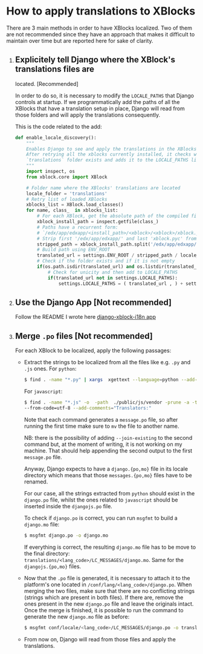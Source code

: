# How to apply translations to XBlocks

There are 3 main methods in order to have XBlocks localized. 
Two of them are not recommended since they have an approach that makes it
difficult to maintain over time but are reported here for sake of clarity.

1. ## Explicitely tell Django where the XBlock's translations files are
   located. [Recommended]

    In order to do so, it is necessary to modify the `LOCALE_PATHS` that Django
    controls at startup. If we programmatically add the paths of all the XBlocks
    that have a translation setup in place, Django will read from those folders and
    will apply the translations consequently. 

    This is the code related to the add:

    ```python
    def enable_locale_discovery():
        """ 
        Enables Django to see and apply the translations in the XBlocks
        After retrying all the xblocks currently installed, it checks whether a
        `translations` folder exists and adds it to the LOCALE_PATHS list. 
        """
        import inspect, os
        from xblock.core import XBlock

        # Folder name where the XBlocks' translations are located
        locale_folder = 'translations'
        # Retry list of loaded XBlocks
        xblocks_list = XBlock.load_classes()
        for name, class_  in xblocks_list:
            # For each XBlock, get the absolute path of the compiled file 
            xblock_install_path = inspect.getfile(class_)
            # Paths have a recurrent form:
            # `/edx/app/edxapp/<install_path>/<xblock>/<xblock>/xblock.pyc`
            # Strip first '/edx/app/edxapp/' and last 'xblock.pyc' from the path
            stripped_path = xblock_install_path.split('/edx/app/edxapp/',1)[1].rsplit('/',1)[0]
            # Build path using ENV_ROOT
            translated_url = settings.ENV_ROOT / stripped_path / locale_folder
            # Check if the folder exists and if it is not empty
            if(os.path.isdir(translated_url) and os.listdir(translated_url)):
                # Check for unicity and then add to LOCALE_PATHS
                if(translated_url not in settings.LOCALE_PATHS):
                    settings.LOCALE_PATHS = ( translated_url , ) + settings.LOCALE_PATHS
    ```


2. ## Use the Django App [Not recommended]

    Follow the README I wrote here
    [django-xblock-i18n app](https://github.com/libremente/django-xblock-i18n)


3. ## Merge `.po` files [Not recommended]

    For each XBlock to be localized, apply the following passages:

    * Extract the strings to be localized from all the files like e.g. `.py` and
      `.js` ones. For `python`:

      ```bash
      $ find . -name "*.py" | xargs  xgettext --language=python --add-comments="Translators:"
      ```

      For `javascript`:
      
      ```bash
      $ find . -name "*.js" -o  -path  ./public/js/vendor -prune -a -type f | xargs xgettext --language=javascript
      --from-code=utf-8 --add-comments="Translators:"
      ```

      Note that each command generates a `message.po` file, so after running the
      first time make sure to `mv` the file to another name. 

      NB: there is the possibility of adding `--join-existing` to the second
      command but, at the moment of writing, it is not working on my machine.
      That should help appending the
      second output to the first `message.po` file. 

      Anyway, Django expects to have a `django.{po,mo}` file in its locale
      directory which means that those `messages.{po,mo}` files have to be renamed. 

      For our case, all the strings extracted from `python` should exist in the
      `django.po` file, whilst the ones related to `javascript` should be inserted
      inside the `djangojs.po` file.
      
      To check if `django.po` is correct, you can run `msgfmt` to build
      a `django.mo` file:
      ```bash
      $ msgfmt django.po -o django.mo 
      ```

      If everything is correct, the resulting `django.mo` file has to be move
      to the final directory:
      `translations/<lang_code>/LC_MESSAGES/django.mo`.
      Same for the `djangojs.{po,mo}` files.

    * Now that the `.po` file is generated, it is necessary to attach it to the
      platform's one located in `/conf/lang/<lang_code>/django.po`. When merging
      the two files, make sure that there are no conflicting strings (strings which
      are present in both files). If there are, remove the ones present in the new
      `django.po` file and leave the originals intact. Once the merge is finished,
      it is possible to run the command to generate the new `django.mo` file as
      before:

      ```bash
      $ msgfmt conf/locale/<lang_code>/LC_MESSAGES/django.po -o translations/<lang_code>/LC_MESSAGES/django.mo 
      ```

    * From now on, Django will read from those files and apply the translations.
